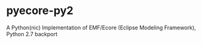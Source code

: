 # pyecore-py2
A Python(nic) Implementation of EMF/Ecore (Eclipse Modeling Framework), Python 2.7 backport
